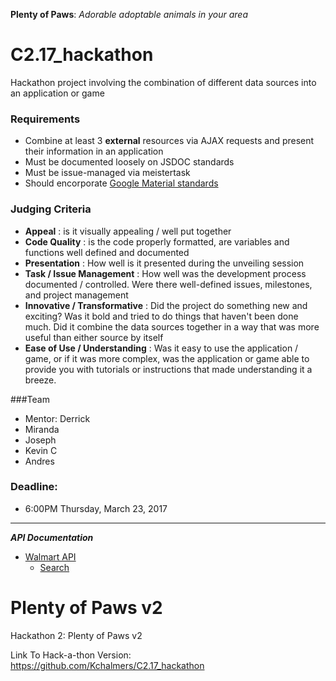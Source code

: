 
**Plenty of Paws**: *Adorable adoptable animals in your area*

# C2.17_hackathon

Hackathon project involving the combination of different data sources into an application or game

### Requirements
- Combine at least 3 **external** resources via AJAX requests and present their information in an application
- Must be documented loosely on JSDOC standards
- Must be issue-managed via meistertask
- Should encorporate <a href="https://www.google.com/design/spec/material-design/introduction.html" target="_blank">Google Material standards</a>

### Judging Criteria
- **Appeal** : is it visually appealing / well put together
- **Code Quality** : is the code properly formatted, are variables and functions well defined and documented
- **Presentation** : How well is it presented during the unveiling session
- **Task / Issue Management** : How well was the development process documented / controlled.  Were there well-defined issues, milestones, and project management
- **Innovative / Transformative** : Did the project do something new and exciting?  Was it bold and tried to do things that haven't been done much.  Did it combine the data sources together in a way that was more useful than either source by itself
- **Ease of Use / Understanding** : Was it easy to use the application / game, or if it was more complex, was the application or game able to provide you with tutorials or instructions that made understanding it a breeze.

###Team 

  - Mentor: Derrick
  - Miranda
  - Joseph
  - Kevin C
  - Andres

### Deadline: 
- 6:00PM Thursday, March 23, 2017

***
***API Documentation***
* [Walmart API](https://developer.walmartlabs.com/docs)
    * [Search](https://developer.walmartlabs.com/docs/read/Search_API)
    

# Plenty of Paws v2
Hackathon 2: Plenty of Paws v2

Link To Hack-a-thon Version: https://github.com/Kchalmers/C2.17_hackathon


